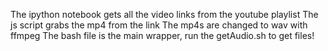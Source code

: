 The ipython notebook gets all the video links from the youtube playlist
The js script grabs the mp4 from the link
The mp4s are changed to wav with ffmpeg
The bash file is the main wrapper, run the getAudio.sh to get files!
